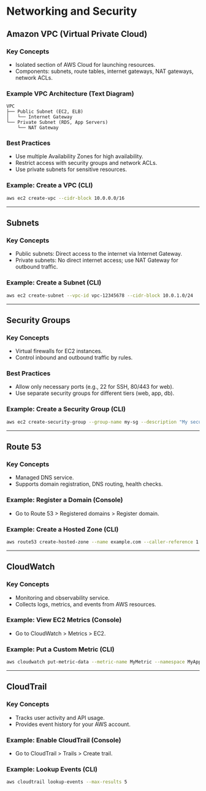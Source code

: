 # Networking and Security

## Amazon VPC (Virtual Private Cloud)
### Key Concepts
- Isolated section of AWS Cloud for launching resources.
- Components: subnets, route tables, internet gateways, NAT gateways, network ACLs.

### Example VPC Architecture (Text Diagram)
```
VPC
├── Public Subnet (EC2, ELB)
│   └── Internet Gateway
└── Private Subnet (RDS, App Servers)
    └── NAT Gateway
```

### Best Practices
- Use multiple Availability Zones for high availability.
- Restrict access with security groups and network ACLs.
- Use private subnets for sensitive resources.

### Example: Create a VPC (CLI)
```sh
aws ec2 create-vpc --cidr-block 10.0.0.0/16
```

---

## Subnets
### Key Concepts
- Public subnets: Direct access to the internet via Internet Gateway.
- Private subnets: No direct internet access; use NAT Gateway for outbound traffic.

### Example: Create a Subnet (CLI)
```sh
aws ec2 create-subnet --vpc-id vpc-12345678 --cidr-block 10.0.1.0/24
```

---

## Security Groups
### Key Concepts
- Virtual firewalls for EC2 instances.
- Control inbound and outbound traffic by rules.

### Best Practices
- Allow only necessary ports (e.g., 22 for SSH, 80/443 for web).
- Use separate security groups for different tiers (web, app, db).

### Example: Create a Security Group (CLI)
```sh
aws ec2 create-security-group --group-name my-sg --description "My security group" --vpc-id vpc-12345678
```

---

## Route 53
### Key Concepts
- Managed DNS service.
- Supports domain registration, DNS routing, health checks.

### Example: Register a Domain (Console)
- Go to Route 53 > Registered domains > Register domain.

### Example: Create a Hosted Zone (CLI)
```sh
aws route53 create-hosted-zone --name example.com --caller-reference 1
```

---

## CloudWatch
### Key Concepts
- Monitoring and observability service.
- Collects logs, metrics, and events from AWS resources.

### Example: View EC2 Metrics (Console)
- Go to CloudWatch > Metrics > EC2.

### Example: Put a Custom Metric (CLI)
```sh
aws cloudwatch put-metric-data --metric-name MyMetric --namespace MyApp --value 1
```

---

## CloudTrail
### Key Concepts
- Tracks user activity and API usage.
- Provides event history for your AWS account.

### Example: Enable CloudTrail (Console)
- Go to CloudTrail > Trails > Create trail.

### Example: Lookup Events (CLI)
```sh
aws cloudtrail lookup-events --max-results 5
```